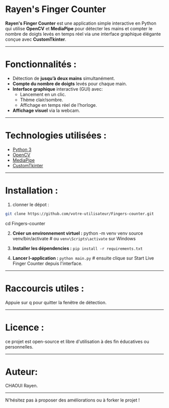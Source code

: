 # Rayen's Finger Counter

**Rayen's Finger Counter** est une application simple interactive en Python qui utilise **OpenCV** et **MediaPipe** pour détecter les mains et compter le nombre de doigts levés en temps réel via une interface graphique élégante conçue avec **CustomTkinter**.

---

# Fonctionnalités : 
- Détection de **jusqu’à deux mains** simultanément.
- **Compte du nombre de doigts** levés pour chaque main.
- **Interface graphique** interactive (GUI) avec:
  - Lancement en un clic.
  - Thème clair/sombre.
  - Affichage en temps réel de l’horloge.
- **Affichage visuel** via la webcam.

---

# Technologies utilisées :
- [Python 3](https://www.python.org/)
- [OpenCV](https://opencv.org/)
- [MediaPipe](https://mediapipe.dev/)
- [CustomTkinter](https://github.com/TomSchimansky/CustomTkinter)

---

# Installation : 

1. clonner le dépot :
```bash
git clone https://github.com/votre-utilisateur/Fingers-counter.git
```
cd Fingers-counter

2. **Créer un environnement virtuel :**
python -m venv venv
source venv/bin/activate  # ou `venv\Scripts\activate` sur Windows

3. **Installer les dépendencies :**
`pip install -r requirements.txt`

4. **Lancer l-application :**
`python main.py`  # ensuite clique sur Start Live Finger Counter depuis l'interface.

---

# Raccourcis utiles : 
Appuie sur q pour quitter la fenêtre de détection.

---

# Licence : 
ce projet est open-source et libre d'utilisation à des fin éducatives ou personnelles.

---

# Auteur: 
CHAOUI Rayen.

---

N'hésitez pas à proposer des améliorations ou à forker le projet !